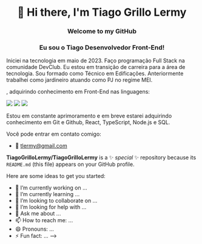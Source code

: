 <h1 align="center">👋 Hi there, I'm Tiago Grillo Lermy</h1>

<h3 align="center">Welcome to my GitHub</h3>

<h3 align="center">Eu sou o Tiago Desenvolvedor Front-End!</h3>
<p>Iniciei na tecnologia em maio de 2023. Faço programação Full Stack na comunidade DevClub. Eu estou em transição de carreira para a área de tecnologia. Sou formado como Técnico em Edificações. Anteriormente trabalhei como jardineiro atuando como PJ no regime MEI.</p>

, adquirindo conhecimento em Front-End nas linguagens:

<img src="https://img.shields.io/badge/HTML5-E34F26?style=for-the-badge&logo=html5&logoColor=white"> <img src="https://img.shields.io/badge/CSS3-1572B6?style=for-the-badge&logo=css3&logoColor=white"> <img src="https://img.shields.io/badge/JavaScript-F7DF1E?style=for-the-badge&logo=javascript&logoColor=black">


Estou em constante aprimoramento e em breve estarei adquirindo conhecimento em Git e Github, React, TypeScript, Node.js e SQL. 

Você pode entrar em contato comigo:
- :e-mail: tlermy@gmail.com




**TiagoGrilloLermy/TiagoGrilloLermy** is a ✨ _special_ ✨ repository because its `README.md` (this file) appears on your GitHub profile.

Here are some ideas to get you started:

- 🔭 I’m currently working on ...
- 🌱 I’m currently learning ...
- 👯 I’m looking to collaborate on ...
- 🤔 I’m looking for help with ...
- 💬 Ask me about ...
- 📫 How to reach me: ...
- 😄 Pronouns: ...
- ⚡ Fun fact: ...
-->
